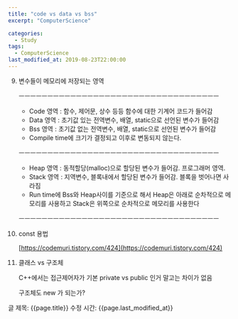 ```yaml
---
title: "code vs data vs bss"
excerpt: "ComputerScience"

categories:
  - Study
tags:
  - ComputerScience
last_modified_at: 2019-08-23T22:00:00
---
```


9. 변수들이 메모리에 저장되는 영역

    ㅡㅡㅡㅡㅡㅡㅡㅡㅡㅡㅡㅡㅡㅡㅡㅡㅡㅡㅡㅡㅡㅡㅡㅡㅡㅡㅡㅡㅡㅡㅡㅡㅡㅡㅡ

    - Code 영역 : 함수, 제어문, 상수 등등 함수에 대한 기계어 코드가 들어감
    - Data 영역 : 초기값 있는 전역변수, 배열, static으로 선언된 변수가 들어감
    - Bss 영역 : 초기값 없는 전역변수, 배열, static으로 선언된 변수가 들어감
    - Compile time에 크기가 결정되고 이후로 변동되지 않는다.

    ㅡㅡㅡㅡㅡㅡㅡㅡㅡㅡㅡㅡㅡㅡㅡㅡㅡㅡㅡㅡㅡㅡㅡㅡㅡㅡㅡㅡㅡㅡㅡㅡㅡㅡㅡ

    - Heap 영역 : 동적할당(malloc)으로 할당된 변수가 들어감. 프로그래머 영역.
    - Stack 영역 : 지역변수, 블록내에서 할당된 변수가 들어감. 블록을 벗어나면 사라짐
    - Run time에 Bss와 Heap사이를 기준으로 해서 Heap은 아래로 순차적으로 메모리를 사용하고 Stack은 위쪽으로 순차적으로 메모리를 사용한다

    ㅡㅡㅡㅡㅡㅡㅡㅡㅡㅡㅡㅡㅡㅡㅡㅡㅡㅡㅡㅡㅡㅡㅡㅡㅡㅡㅡㅡㅡㅡㅡㅡㅡㅡㅡ

10. const 용법

    [https://codemuri.tistory.com/424](https://codemuri.tistory.com/424)

11. 클래스 vs 구조체

    C++에서는 접근제어자가 기본 private vs public 인거 말고는 차이가 없음

    구조체도 new 가 되는가?

글 제목: {{page.title}}
수정 시간: {{page.last_modified_at}}
